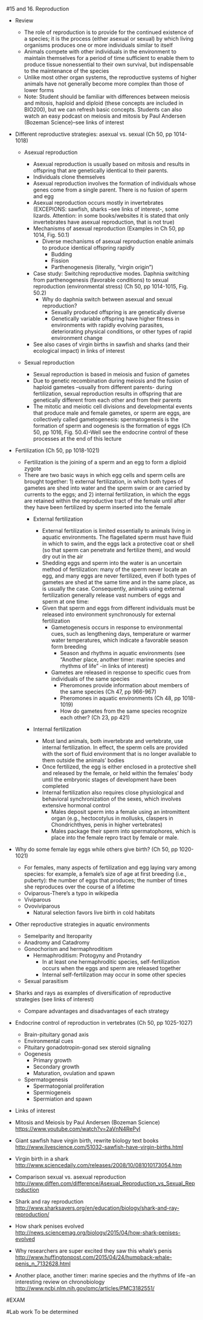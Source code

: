 #15 and 16. Reproduction
- Review
  - The role of reproduction is to provide for the continued existence of a species; it is the process (either asexual or sexual) by which living organisms produces one or more individuals similar to itself
  - Animals compete with other individuals in the environment to maintain themselves for a period of time sufficient to enable them to produce tissue nonessential to their own survival, but indispensable to the maintenance of the species 
  - Unlike most other organ systems, the reproductive systems of higher animals have not generally become more complex than those of lower forms
  - Note: Student should be familiar with differences between meiosis and mitosis, haploid and diploid (these concepts are included in BIO200), but we can refresh basic concepts. Students can also watch an easy podcast on meiosis and mitosis by Paul Andersen (Bozeman Science)–see links of interest

- Different reproductive strategies: asexual vs. sexual (Ch 50, pp 1014-1018)
  - Asexual reproduction
    - Asexual reproduction is usually based on mitosis and results in offspring that are genetically identical to their parents. 
    - Individuals clone themselves
    - Asexual reproduction involves the formation of individuals whose genes come from a single parent. There is no fusion of sperm and egg
    - Asexual reproduction occurs mostly in invertebrates (EXCEPIONS: sawfish, sharks –see links of interest-, some lizards. Attention: in some books/websites it is stated that only invertebrates have asexual reproduction, that is not true)
    - Mechanisms of asexual reproduction (Examples in Ch 50, pp 1014, Fig. 50.1)
      - Diverse mechanisms of asexual reproduction enable animals to produce identical offspring rapidly 
        - Budding
        - Fission
        - Parthenogenesis (literally, “virgin origin”)
    - Case study: Switching reproductive modes. Daphnia switching from parthenogenesis (favorable conditions) to sexual reproduction (environmental stress) (Ch 50, pp 1014-1015, Fig. 50.2)
      - Why do daphnia switch between asexual and sexual reproduction? 
		  - Sexually produced offspring is are genetically diverse
		  - Genetically variable offspring have higher fitness in environments with rapidly evolving parasites, deteriorating physical conditions, or other types of rapid environment change
    - See also cases of virgin births in sawfish and sharks (and their ecological impact) in links of interest

  - Sexual reproduction
    - Sexual reproduction is based in meiosis and fusion of gametes
    - Due to genetic recombination during meiosis and the fusion of haploid gametes –usually from different parents- during fertilization, sexual reproduction results in offspring that are genetically different from each other and from their parents
    - The mitotic and meiotic cell divisions and developmental events that produce male and female gametes, or sperm are eggs, are collectively called gametogenesis: spermatogenesis is the formation of sperm and oogenesis is the formation of eggs (Ch 50, pp 1016, Fig. 50.4)-Well see the endocrine control of these processes at the end of this lecture

- Fertilization (Ch 50, pp 1018-1021)
  - Fertilization is the joining of a sperm and an egg to form a diploid zygote
  - There are two basic ways in which egg cells and sperm cells are brought together: 1) external fertilization, in which both types of gametes are shed into water and the sperm swim or are carried by currents to the eggs; and 2) internal fertilization, in which the eggs are retained within the reproductive tract of the female until after they have been fertilized by sperm inserted into the female
    - External fertilization
      - External fertilization is limited essentially to animals living in aquatic environments. The flagellated sperm must have fluid in which to swim, and the eggs lack a protective coat or shell (so that sperm can penetrate and fertilize them), and would dry out in the air
      - Shedding eggs and sperm into the water is an uncertain method of fertilization: many of the sperm never locate an egg, and many eggs are never fertilized, even if both types of gametes are shed at the same time and in the same place, as is usually the case. Consequently, animals using external fertilization generally release vast numbers of eggs and sperm at one time:
      - Given that sperm and eggs from different individuals must be released into environment synchronously for external fertilization
        - Gametogenesis occurs in response to environmental cues, such as lengthening days, temperature or warmer water temperatures, which indicate a favorable season form breeding
          - Season and rhythms in aquatic environments (see “Another place, another timer: marine species and rhythms of life” -in links of interest)
        - Gametes are released in response to specific cues from individuals of the same species
          - Pheromones provide information about members of the same species (Ch 47, pp 966-967)
          - Pheromones in aquatic environments (Ch 48, pp 1018-1019)
          - How do gametes from the same species recognize each other? (Ch 23, pp 421)

    - Internal fertilization
      - Most land animals, both invertebrate and vertebrate, use internal fertilization. In effect, the sperm cells are provided with the sort of fluid environment that is no longer available to them outside the animals’ bodies
      - Once fertilized, the egg is either enclosed in a protective shell and released by the female, or held within the females’ body until the embryonic stages of development have been completed
      - Internal fertilization also requires close physiological and behavioral synchronization of the sexes, which involves extensive hormonal control
        - Males deposit sperm into a female using an intromittent organ (e.g., hectocotylus in mollusks, claspers in Chondrichthyes, penis in higher vertebrates)
        - Males package their sperm into spermatophores, which is place into the female repro tract by female or male. 
- Why do some female lay eggs while others give birth? (Ch 50, pp 1020-1021)
    - For females, many aspects of fertilization and egg laying vary among species: for example, a female’s size of age at first breeding (i.e., puberty): the number of eggs that produces; the number of times she reproduces over the course of a lifetime
    - Oviparous-There’s a typo in wikipedia
    - Viviparous
    - Ovoviviparous
      - Natural selection favors live birth in cold habitats

- Other reproductive strategies in aquatic environments
    - Semelparity and Iteroparity
    - Anadromy and Catadromy
    - Gonochorism and hermaphroditism
      - Hermaphroditism: Protogyny and Protandry
        - In at least one hermaphroditic species, self-fertilization occurs when the eggs and sperm are released together
        - Internal self-fertilization may occur in some other species
    - Sexual parasitism
- Sharks and rays as examples of diversification of reproductive strategies (see links of interest)
  - Compare advantages and disadvantages of each strategy

- Endocrine control of reproduction in vertebrates (Ch 50, pp 1025-1027)
  - Brain-pituitary gonad axis
  - Environmental cues
  - Pituitary gonadotropin-gonad sex steroid signaling
  - Oogenesis
    - Primary growth
    - Secondary growth
    - Maturation, ovulation and spawn
  - Spermatogenesis
    - Spermatogonial proliferation
    - Spermiogeneis
    - Spermiation and spawn
	
- Links of interest
- Mitosis and Meiosis by Paul Andersen (Bozeman Science)
https://www.youtube.com/watch?v=2aVnN4RePyI
- Giant sawfish have virgin birth, rewrite biology text books
http://www.livescience.com/51032-sawfish-have-virgin-births.html
- Virgin birth in a shark
http://www.sciencedaily.com/releases/2008/10/081010173054.htm
- Comparison sexual vs. asexual reproduction
http://www.diffen.com/difference/Asexual_Reproduction_vs_Sexual_Reproduction
- Shark and ray reproduction
http://www.sharksavers.org/en/education/biology/shark-and-ray-reproduction/
- How shark penises evolved
http://news.sciencemag.org/biology/2015/04/how-shark-penises-evolved
- Why researchers are super excited they saw this whale’s penis
http://www.huffingtonpost.com/2015/04/24/humpback-whale-penis_n_7132628.html
- Another place, another timer: marine species and the rhythms of life –an interesting review on chronobiology
http://www.ncbi.nlm.nih.gov/pmc/articles/PMC3182551/

#EXAM

#Lab work
To be determined
